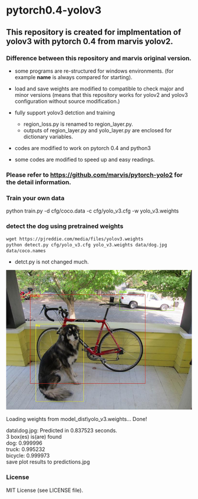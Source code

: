 # pytorch0.4-yolov3
## This repository is created for implmentation of yolov3 with pytorch 0.4 from marvis yolov2.

### Difference between this repository and marvis original version.
* some programs are re-structured for windows environments. (for example __name__ is always compared for starting).
* load and save weights are modified to compatible to check major and minor versions (means that this repository works for yolov2 and yolov3 configuration without source modification.)
* fully support yolov3 detction and training
   * region_loss.py is renamed to region_layer.py.
   * outputs of region_layer.py and yolo_layer.py are enclosed for dictionary variables.
   
* codes are modified to work on pytorch 0.4 and python3
* some codes are modified to speed up and easy readings.

### Please refer to https://github.com/marvis/pytorch-yolo2 for the detail information.

### Train your own data
python train.py -d cfg/coco.data -c cfg/yolo_v3.cfg -w yolo_v3.weights

### detect the dog using pretrained weights

```
wget https://pjreddie.com/media/files/yolov3.weights
python detect.py cfg/yolo_v3.cfg yolo_v3.weights data/dog.jpg data/coco.names  
```

* detct.py is not changed much.

![predictions](data/predictions.jpg)

Loading weights from model_dist\yolo_v3.weights... Done!

data\dog.jpg: Predicted in 0.837523 seconds.  
3 box(es) is(are) found  
dog: 0.999996  
truck: 0.995232  
bicycle: 0.999973  
save plot results to predictions.jpg  

### License

MIT License (see LICENSE file).
